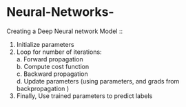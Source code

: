 # Neural-Networks-

Creating a Deep Neural network Model ::

1. Initialize parameters 
2. Loop for number of iterations: <br>
    a. Forward propagation <br>
    b. Compute cost function <br>
    c. Backward propagation <br>
    d. Update parameters (using parameters, and grads from backpropagation ) <br>
3. Finally, Use trained parameters to predict labels



